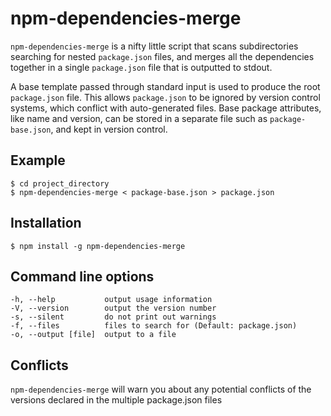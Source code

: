 # npm-dependencies-merge

`npm-dependencies-merge` is a nifty little script that scans subdirectories searching for
nested `package.json` files, and merges all the dependencies together in a
single `package.json` file that is outputted to stdout.

A base template passed through standard input is used to produce the root
`package.json` file. This allows `package.json` to be ignored by version
control systems, which conflict with auto-generated files. Base package
attributes, like name and version, can be stored in a separate file such as
`package-base.json`, and kept in version control.

## Example

    $ cd project_directory
    $ npm-dependencies-merge < package-base.json > package.json

## Installation

    $ npm install -g npm-dependencies-merge

## Command line options

    -h, --help           output usage information
    -V, --version        output the version number
    -s, --silent         do not print out warnings
    -f, --files          files to search for (Default: package.json)
    -o, --output [file]  output to a file

## Conflicts

`npm-dependencies-merge` will warn you about any potential conflicts of the versions
declared in the multiple package.json files

